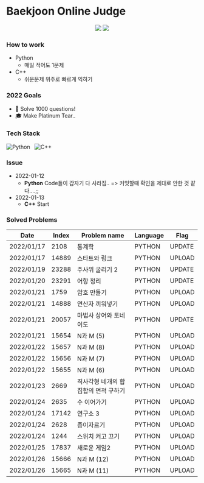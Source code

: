 # Baekjoon Online Judge

<p align="center">
  <img src="http://mazassumnida.wtf/api/v2/generate_badge?boj=tjdwlslrj"/>
  <img src="http://mazandi.herokuapp.com/api?handle=tjdwlslrj&theme=warm"/>
</p>

### How to work

- Python
  - 매일 적어도 1문제
- C++
  - 쉬운문제 위주로 빠르게 익히기


### 2022 Goals

- 💯 Solve 1000 questions!  
- 🎓 Make Platinum Tear..


### Tech Stack

![Python](https://img.shields.io/badge/Python-3766AB?style=flat-square&logo=Python&logoColor=white) &nbsp;
![C++](https://img.shields.io/badge/C++-3766AB?style=flat-square&logo=c%2B%2B&logoColor=white) &nbsp;

### Issue 

- 2022-01-12 
  - **Python** Code들이 갑자기 다 사라짐.. => 커밋할때 확인을 제대로 안한 것 같다....;;
- 2022-01-13
  - **C++** Start


### Solved Problems

| Date       | Index | Problem name |  Language  |  Flag  |
| ----- | ------------ | ---------- | ----------|  ----  |
|  2022/01/17  |  2108  |  통계학   |  PYTHON  |  UPDATE  |
|  2022/01/17  |  14889  |  스타트와 링크   |  PYTHON  |  UPLOAD  |
|  2022/01/19  |  23288  |  주사위 굴리기 2   |  PYTHON  |  UPDATE  |
|  2022/01/20  |  23291  |  어항 정리   |  PYTHON  |  UPDATE  |
|  2022/01/21  |  1759  |  암호 만들기   |  PYTHON  |  UPLOAD  |
|  2022/01/21  |  14888  |  연산자 끼워넣기   |  PYTHON  |  UPLOAD  |
|  2022/01/21  |  20057  |  마법사 상어와 토네이도   |  PYTHON  |  UPDATE  |
|  2022/01/21  |  15654  |  N과 M (5)   |  PYTHON  |  UPLOAD  |
|  2022/01/22  |  15657  |  N과 M (8)   |  PYTHON  |  UPLOAD  |
|  2022/01/22  |  15656  |  N과 M (7)   |  PYTHON  |  UPLOAD  |
|  2022/01/22  |  15655  |  N과 M (6)   |  PYTHON  |  UPLOAD  |
|  2022/01/23  |  2669  |  직사각형 네개의 합집합의 면적 구하기   |  PYTHON  |  UPLOAD  |
|  2022/01/24  |  2635  |  수 이어가기   |  PYTHON  |  UPLOAD  |
|  2022/01/24  |  17142  |  연구소 3   |  PYTHON  |  UPLOAD  |
|  2022/01/24  |  2628  |  종이자르기   |  PYTHON  |  UPLOAD  |
|  2022/01/24  |  1244  |  스위치 켜고 끄기   |  PYTHON  |  UPLOAD  |
|  2022/01/25  |  17837  |  새로운 게임2   |  PYTHON  |  UPLOAD  |
|  2022/01/26  |  15666  |  N과 M (12)   |  PYTHON  |  UPLOAD  |
|  2022/01/26  |  15665  |  N과 M (11)   |  PYTHON  |  UPLOAD  |
